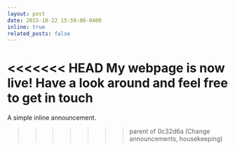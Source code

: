 ```yaml
---
layout: post
date: 2015-10-22 15:59:00-0400
inline: true
related_posts: false
---
```


<<<<<<< HEAD
My webpage is now live! Have a look around and feel free to get in touch
=======
A simple inline announcement.
>>>>>>> parent of 0c32d6a (Change announcements, housekeeping)
